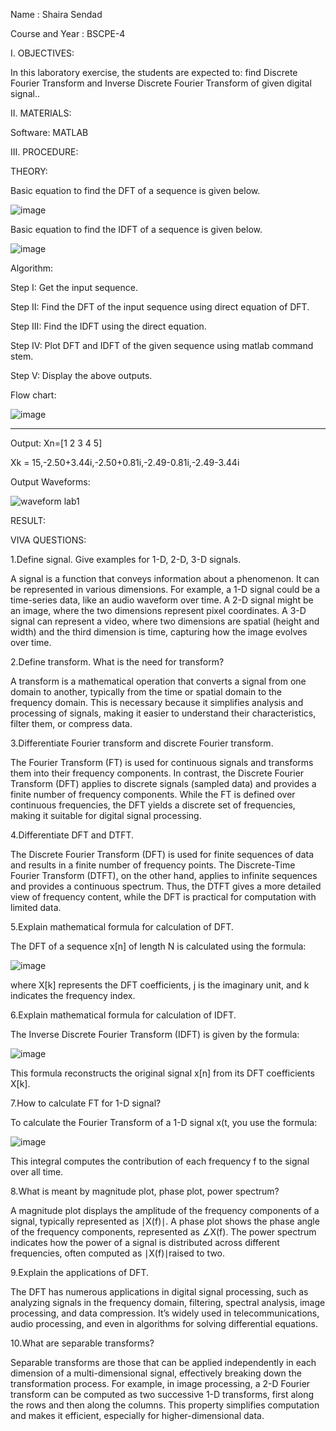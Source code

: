 Name			      : Shaira Sendad

Course and Year	: BSCPE-4




I. OBJECTIVES:

In this laboratory exercise, the students are expected to:
    find Discrete Fourier Transform and Inverse Discrete Fourier Transform of given digital signal..



II. MATERIALS:

Software: MATLAB



III. PROCEDURE:



THEORY:

Basic equation to find the DFT of a sequence is given below.

![image](https://github.com/user-attachments/assets/3002dd03-0fe4-4c10-8794-54913b2703be)

Basic equation to find the IDFT of a sequence is given below. 

![image](https://github.com/user-attachments/assets/ade40141-6dc8-43e8-8095-f5a08eecf78c)



Algorithm: 

Step I: Get the input sequence.

Step II: Find the DFT of the input sequence using direct equation of DFT. 

Step III: Find the IDFT using the direct equation. 

Step IV: Plot DFT and IDFT of the given sequence using matlab command stem.

Step V: Display the above outputs.



Flow chart:

![image](https://github.com/user-attachments/assets/8a17ed3d-4484-43aa-ad0f-5320f3437974)

--------------------------------------------------------------------------------------------------------------------------------------

Output: 
Xn=[1 2 3 4 5] 

Xk = 15,-2.50+3.44i,-2.50+0.81i,-2.49-0.81i,-2.49-3.44i


Output Waveforms:

![waveform lab1](https://github.com/user-attachments/assets/cf50fa98-1347-4d58-a3e1-d63c081f36cb)

RESULT: 

VIVA QUESTIONS: 

1.Define signal. Give examples for 1-D, 2-D, 3-D signals.

A signal is a function that conveys information about a phenomenon. It can be represented in various dimensions. For example, a 1-D signal could be a time-series data, like an audio waveform over time. A 2-D signal might be an image, where the two dimensions represent pixel coordinates. A 3-D signal can represent a video, where two dimensions are spatial (height and width) and the third dimension is time, capturing how the image evolves over time.

2.Define transform. What is the need for transform?

A transform is a mathematical operation that converts a signal from one domain to another, typically from the time or spatial domain to the frequency domain. This is necessary because it simplifies analysis and processing of signals, making it easier to understand their characteristics, filter them, or compress data.

3.Differentiate Fourier transform and discrete Fourier transform.

The Fourier Transform (FT) is used for continuous signals and transforms them into their frequency components. In contrast, the Discrete Fourier Transform (DFT) applies to discrete signals (sampled data) and provides a finite number of frequency components. While the FT is defined over continuous frequencies, the DFT yields a discrete set of frequencies, making it suitable for digital signal processing.

4.Differentiate DFT and DTFT.

The Discrete Fourier Transform (DFT) is used for finite sequences of data and results in a finite number of frequency points. The Discrete-Time Fourier Transform (DTFT), on the other hand, applies to infinite sequences and provides a continuous spectrum. Thus, the DTFT gives a more detailed view of frequency content, while the DFT is practical for computation with limited data.

5.Explain mathematical formula for calculation of DFT.

The DFT of a sequence x[n] of length N is calculated using the formula:


![image](https://github.com/user-attachments/assets/dd4d0fd3-1ec6-42ce-8122-90203ad298ed)


where X[k] represents the DFT coefficients, j is the imaginary unit, and k indicates the frequency index.


6.Explain mathematical formula for calculation of IDFT.

The Inverse Discrete Fourier Transform (IDFT) is given by the formula:

![image](https://github.com/user-attachments/assets/84c2924c-a491-4823-8d02-5ee292233a34)



This formula reconstructs the original signal x[n] from its DFT coefficients X[k].

7.How to calculate FT for 1-D signal?

To calculate the Fourier Transform of a 1-D signal x(t, you use the formula:

![image](https://github.com/user-attachments/assets/c2877dc6-427f-4658-ae7d-04ef6f444b80)


This integral computes the contribution of each frequency f to the signal over all time.


8.What is meant by magnitude plot, phase plot, power spectrum?

A magnitude plot displays the amplitude of the frequency components of a signal, typically represented as ∣X(f)∣. A phase plot shows the phase angle of the frequency components, represented as ∠X(f). The power spectrum indicates how the power of a signal is distributed across different frequencies, often computed as ∣X(f)∣raised to two.


9.Explain the applications of DFT.

The DFT has numerous applications in digital signal processing, such as analyzing signals in the frequency domain, filtering, spectral analysis, image processing, and data compression. It’s widely used in telecommunications, audio processing, and even in algorithms for solving differential equations.

10.What are separable transforms?

Separable transforms are those that can be applied independently in each dimension of a multi-dimensional signal, effectively breaking down the transformation process. For example, in image processing, a 2-D Fourier transform can be computed as two successive 1-D transforms, first along the rows and then along the columns. This property simplifies computation and makes it efficient, especially for higher-dimensional data.
